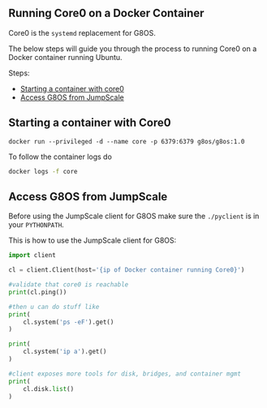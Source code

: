 ## Running Core0 on a Docker Container

Core0 is the `systemd` replacement for G8OS.

The below steps will guide you through the process to running Core0 on a Docker container running Ubuntu.

Steps:

- [Starting a container with core0](#start-container)
- [Access G8OS from JumpScale](#jumpscale-client)

<a id="start-container"></a>
## Starting a container with Core0
```
docker run --privileged -d --name core -p 6379:6379 g8os/g8os:1.0
```

To follow the container logs do
```bash
docker logs -f core
```

<a id="jumpscale-client"></a>
## Access G8OS from JumpScale

Before using the JumpScale client for G8OS make sure the `./pyclient` is in your `PYTHONPATH`.

This is how to use the JumpScale client for G8OS:

```python
import client

cl = client.Client(host='{ip of Docker container running Core0}')

#validate that core0 is reachable
print(cl.ping())

#then u can do stuff like
print(
    cl.system('ps -eF').get()
)

print(
    cl.system('ip a').get()
)

#client exposes more tools for disk, bridges, and container mgmt
print(
    cl.disk.list()
)
```
